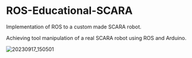 # ROS-Educational-SCARA
Implementation of ROS to a custom made SCARA robot.

Achieving tool manipulation of a real SCARA robot using ROS and Arduino.

![20230917_150501](https://github.com/Domingo9732/ROS-Educational-SCARA/assets/108912751/7fc0738a-24ff-4a2e-ac80-83c2b22dbc9e)
